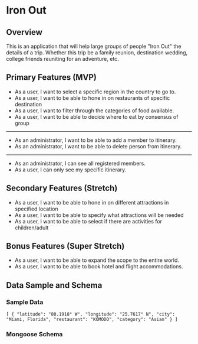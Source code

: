 # Iron Out

## Overview

This is an application that will help large groups of people "Iron Out" the details of a trip. Whether this trip be a family reunion, destination wedding, college friends reuniting for an adventure, etc.

## Primary Features (MVP)

- As a user, I want to select a specific region in the country to go to.
- As a user, I want to be able to hone in on restaurants of specific destination
- As a user, I want to filter through the categories of food available.
- As a user, I want to be able to decide where to eat by consensus of group

---

- As an administrator, I want to be able to add a member to itinerary.
- As an administrator, I want to be able to delete person from itinerary.

---

- As an administrator, I can see all registered members.
- As a user, I can only see my specific itinerary.

## Secondary Features (Stretch)

- As a user, I want to be able to hone in on different attractions in specified location
- As a user, I want to be able to specify what attractions will be needed
- As a user, I want to be able to select if there are activities for children/adult

## Bonus Features (Super Stretch)

- As a user, I want to be able to expand the scope to the entire world.
- As a user, I want to be able to book hotel and flight accommodations.

## Data Sample and Schema

### Sample Data

`[
{
"latitude": "80.1918° W",
"longitude": "25.7617° N",
"city": "Miami, Florida",
"restaurant": "KOMODO",
"category": "Asian"
}
]`

### Mongoose Schema

